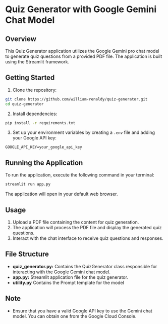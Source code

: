 # Quiz Generator with Google Gemini Chat Model

## Overview

This Quiz Generator application utilizes the Google Gemini pro chat model to generate quiz questions from a provided PDF file. The application is built using the Streamlit framework.


## Getting Started

1. Clone the repository:

```bash
git clone https://github.com/william-renaldy/quiz-generator.git
cd quiz-generator
```

2. Install dependencies:

```bash
pip install -r requirements.txt
```

3. Set up your environment variables by creating a `.env` file and adding your Google API key:

```env
GOOGLE_API_KEY=your_google_api_key
```

## Running the Application

To run the application, execute the following command in your terminal:

```bash
streamlit run app.py
```

The application will open in your default web browser.

## Usage

1. Upload a PDF file containing the content for quiz generation.
2. The application will process the PDF file and display the generated quiz questions.
3. Interact with the chat interface to receive quiz questions and responses.

## File Structure

- **quiz_generator.py:** Contains the QuizGenerator class responsible for interacting with the Google Gemini chat model.
- **app.py:** Streamlit application file for the quiz generator.
- **utility.py** Contains the Prompt template for the model

## Note

- Ensure that you have a valid Google API key to use the Gemini chat model. You can obtain one from the Google Cloud Console.